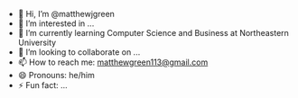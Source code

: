 - 👋 Hi, I’m @matthewjgreen
- 👀 I’m interested in ...
- 🌱 I’m currently learning Computer Science and Business at Northeastern University
- 💞️ I’m looking to collaborate on ...
- 📫 How to reach me: matthewgreen113@gmail.com
- 😄 Pronouns: he/him
- ⚡ Fun fact: ...

<!---
matthewjgreen/matthewjgreen is a ✨ special ✨ repository because its `README.md` (this file) appears on your GitHub profile.
You can click the Preview link to take a look at your changes.
--->

